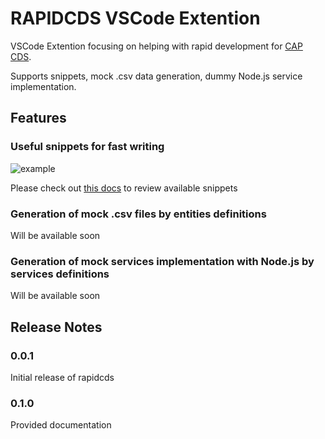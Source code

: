 # RAPIDCDS VSCode Extention

VSCode Extention focusing on helping with rapid development for [CAP CDS](https://cap.cloud.sap/docs/cds/).

Supports snippets, mock .csv data generation, dummy Node.js service implementation.

## Features

### Useful snippets for fast writing

![example](https://github.com/zkud/rapidcds/blob/main/docs/images/snippets.gif)

Please check out [this docs](https://github.com/zkud/rapidcds/wiki/Supported-Snippets) to review available snippets

### Generation of mock .csv files by entities definitions

Will be available soon

### Generation of mock services implementation with Node.js by services definitions

Will be available soon

## Release Notes

### 0.0.1

Initial release of rapidcds

### 0.1.0

Provided documentation